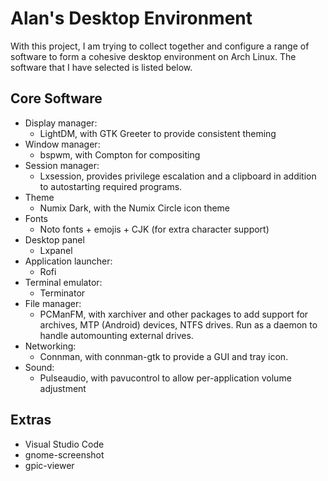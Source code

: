 # Alan's Desktop Environment

With this project, I am trying to collect together and configure a range of software to form a cohesive desktop environment on Arch Linux.  The software that I have selected is listed below.

## Core Software
- Display manager:
  - LightDM, with GTK Greeter to provide consistent theming
- Window manager:
  - bspwm, with Compton for compositing
- Session manager:
  - Lxsession, provides privilege escalation and a clipboard in addition to autostarting required programs.
- Theme
  - Numix Dark, with the Numix Circle icon theme
- Fonts
  - Noto fonts + emojis + CJK (for extra character support)
- Desktop panel
  - Lxpanel
- Application launcher:
  - Rofi
- Terminal emulator:
  - Terminator
- File manager:
  - PCManFM, with xarchiver and other packages to add support for archives, MTP (Android) devices, NTFS drives.  Run as a daemon to      handle automounting external drives.
- Networking:
  - Connman, with connman-gtk to provide a GUI and tray icon.
- Sound:
  - Pulseaudio, with pavucontrol to allow per-application volume adjustment

## Extras
- Visual Studio Code
- gnome-screenshot
- gpic-viewer
